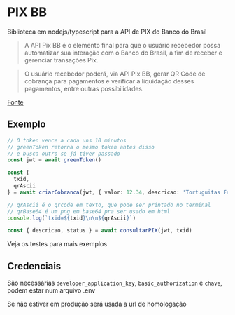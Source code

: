 # PIX BB
Biblioteca em nodejs/typescript para a API de PIX do Banco do Brasil
> A API Pix BB é o elemento final para que o usuário recebedor possa automatizar
> sua interação com o Banco do Brasil, a fim de receber e gerenciar transações
> Pix. 

> O usuário recebedor poderá, via API Pix BB, gerar QR Code de cobrança para
> pagamentos e verificar a liquidação desses pagamentos, entre outras
> possibilidades.

[Fonte](https://apoio.developers.bb.com.br/referency/post/5fe0853e156f4c0012e4e2a9)

## Exemplo
```typescript
// O token vence a cada uns 10 minutos
// greenToken retorna o mesmo token antes disso
// e busca outro se já tiver passado
const jwt = await greenToken()

const {
  txid,
  qrAscii
} = await criarCobranca(jwt, { valor: 12.34, descricao: 'Tortuguitas Felizes' })

// qrAscii é o qrcode em texto, que pode ser printado no terminal
// qrBase64 é um png em base64 pra ser usado em html
console.log(`txid=${txid}\n\n${qrAscii}`)

const { descricao, status } = await consultarPIX(jwt, txid)
```

Veja os testes para mais exemplos

## Credenciais
São necessárias `developer_application_key`, `basic_authorization` e `chave`,
podem estar num arquivo .env

Se não estiver em produção será usada a url de homologação
